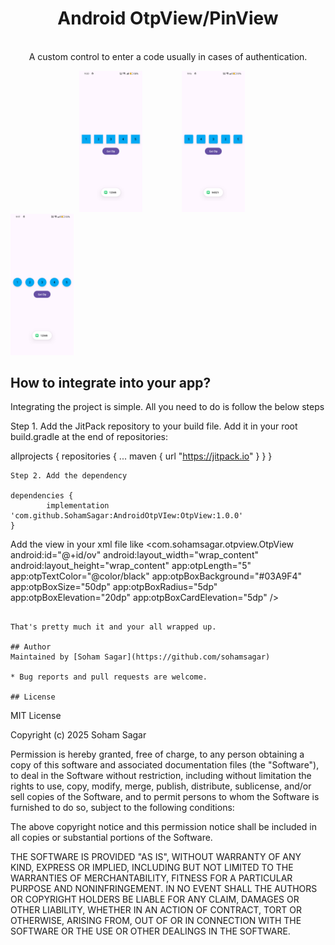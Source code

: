 <h1 align="center">Android OtpView/PinView</h1>
<p align="center">
  <br />
    A custom control to enter a code usually in cases of authentication.
  <br />
</p>

&nbsp;&nbsp;&nbsp;&nbsp;&nbsp;&nbsp;&nbsp;&nbsp;&nbsp;&nbsp;&nbsp;&nbsp;&nbsp;&nbsp;&nbsp;&nbsp;&nbsp;&nbsp;&nbsp;&nbsp;&nbsp;&nbsp;&nbsp;&nbsp;&nbsp;&nbsp;&nbsp;&nbsp;<img src="https://github.com/SohamSagar/AndroidOtpVIew/blob/master/screenshots/Screenshot_1.png" height="20%" width="20%"/> &nbsp;&nbsp;
&nbsp;&nbsp;&nbsp;&nbsp;&nbsp;&nbsp;&nbsp;&nbsp;&nbsp;&nbsp;&nbsp;&nbsp;<img src="https://github.com/SohamSagar/AndroidOtpVIew/blob/master/screenshots/Screenshot_2.png" height="20%" width="20%"/> &nbsp;&nbsp;
&nbsp;&nbsp;&nbsp;&nbsp;&nbsp;&nbsp;&nbsp;&nbsp;&nbsp;&nbsp;&nbsp;&nbsp;<img src="https://github.com/SohamSagar/AndroidOtpVIew/blob/master/screenshots/Screenshot_3.png" height="20%" width="20%"/> &nbsp;&nbsp;

## How to integrate into your app?
Integrating the project is simple. All you need to do is follow the below steps

Step 1. Add the JitPack repository to your build file. Add it in your root build.gradle at the end of repositories:

allprojects {
  repositories {
    ...
    maven { url "https://jitpack.io" }
  }
}
```
Step 2. Add the dependency

dependencies {
        implementation 'com.github.SohamSagar:AndroidOtpVIew:OtpView:1.0.0'
}
```

Add the view in your xml file like
<com.sohamsagar.otpview.OtpView
        android:id="@+id/ov"
        android:layout_width="wrap_content"
        android:layout_height="wrap_content"
        app:otpLength="5"
        app:otpTextColor="@color/black"
        app:otpBoxBackground="#03A9F4"
        app:otpBoxSize="50dp"
        app:otpBoxRadius="5dp"
        app:otpBoxElevation="20dp"
        app:otpBoxCardElevation="5dp" />
```

That's pretty much it and your all wrapped up.

## Author
Maintained by [Soham Sagar](https://github.com/sohamsagar)

* Bug reports and pull requests are welcome.

## License
```
MIT License

Copyright (c) 2025 Soham Sagar

Permission is hereby granted, free of charge, to any person obtaining a copy
of this software and associated documentation files (the "Software"), to deal
in the Software without restriction, including without limitation the rights
to use, copy, modify, merge, publish, distribute, sublicense, and/or sell
copies of the Software, and to permit persons to whom the Software is
furnished to do so, subject to the following conditions:

The above copyright notice and this permission notice shall be included in all
copies or substantial portions of the Software.

THE SOFTWARE IS PROVIDED "AS IS", WITHOUT WARRANTY OF ANY KIND, EXPRESS OR
IMPLIED, INCLUDING BUT NOT LIMITED TO THE WARRANTIES OF MERCHANTABILITY,
FITNESS FOR A PARTICULAR PURPOSE AND NONINFRINGEMENT. IN NO EVENT SHALL THE
AUTHORS OR COPYRIGHT HOLDERS BE LIABLE FOR ANY CLAIM, DAMAGES OR OTHER
LIABILITY, WHETHER IN AN ACTION OF CONTRACT, TORT OR OTHERWISE, ARISING FROM,
OUT OF OR IN CONNECTION WITH THE SOFTWARE OR THE USE OR OTHER DEALINGS IN THE
SOFTWARE.
```

